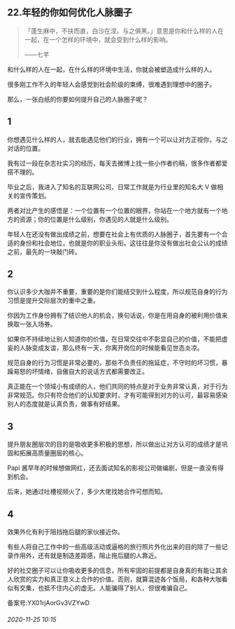 ## 22.年轻的你如何优化人脉圈子

> 「蓬生麻中，不扶而直，白沙在涅，与之俱黑。」意思是你和什么样的人在一起，在一个怎样的环境中，就会受到什么样的影响。   
> 
> ——七芊 


和什么样的人在一起，在什么样的环境中生活，你就会被塑造成什么样的人。 


很多刚工作不久的年轻人会感觉到社会阶级的束缚，很难遇到理想中的圈子。 


那么，一张白纸的你要如何提升自己的人脉圈子呢？ 


1
-


你想遇见什么样的人，就去能遇见他们的行业，拥有一个可以让对方正视你，与之对话的位置。 


我有过一段在杂志社实习的经历，每天去微博上找一些小作者约稿，很多作者都爱搭不理的。 


毕业之后，我进入了知名的互联网公司，日常工作就是为行业里的知名大 V 做相关的宣传策划。 


两者对比产生的感悟是：一个位置有一个位置的眼界，你站在一个地方就有一个地方的资源；你的位置是什么级别，你遇见的人就是什么级别。 


年轻人在还没有做出成绩之前，想要在社会上有优质的人脉圈子，首先要有一个合适的身份和社会地位，也就是你的职业头衔。这往往是你没有做出社会公认的成绩之前，最先的一块敲门砖。 


2
-


你认识多少大咖并不重要，重要的是你们能结交到什么程度，所以规范自身的行为习惯是提升交际层次的重中之重。 


你因为工作身份拥有了结识他人的机会，换句话说，你是在用自身的被利用价值来换取一张入场券。 


如果你不持续地让别人知道你的价值，在日常交往中不彰显自己的价值，不能把虚妄的人脉变成友谊，那么终有一天，你离开岗位的时候能看见世态炎凉。 


规范自身的行为习惯是非常必要的，那些不负责任的拖延症，不守时的坏习惯，暴躁易怒的坏情绪，自傲自大的说话方式都需要改正。 


真正能在一个领域小有成绩的人，他们共同的特点是对于业务非常认真，对于行为非常规范。你只有符合他们的认知要求时，才有可能得到对方的认可，最容易感染别人的态度就是认真负责，做事有好结果。 


3
-


提升朋友圈层次的目的是吸收更多积极的思想，所以做出让对方认可的成绩才是巩固和拓展高质量圈层的核心。 


Papi 酱早年的时候想做网红，还去面试知名的影视公司做编剧，但是一直没有得到机会。 


后来，她通过吐槽视频火了，多少大佬找她合作可想而知。 


4
-


效果外化有利于阻挡拖后腿的家伙接近你。 


有些人将自己工作中的一些高级活动或逼格的旅行照片外化出来的目的除了一些记录作用外，还有就是制造差距感，阻止拖后腿的人靠近。 


好的社交圈子可以让你吸收更多的信息，所有牢固的前提都是自身真的有能让其余人欣赏的实力和真正意义上合作的价值。否则，就算混迹各个饭局，和各种大咖看似有交集，也抵不住内心的虚无。人能骗得了别人，但很难骗自己。 


备案号:YX01rjAorGv3VZYwD


###### 2020-11-25 10:15
